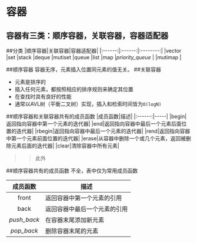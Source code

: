 容器
====
容器有三类：顺序容器，关联容器，容器适配器
----
##分类
|顺序容器|关联容器|容器适配器|
|:------:|:------:|:--------:|
|vector  |set     |stack
|deque   |mutiset |queue
|list    |map     |_priority_queue_
|        |mutimap |

##顺序容器
容器无序，元素插入位置同元素的值无关。
##关联容器
* 元素是排序的
* 插入任何元素，都按照相应的排序规则来确定其位置
* 在查找时具有良好的性能
* 通常以AVL树（平衡二叉树）实现，插入和检索时间皆为`O(logN)`

##顺序容器和关联容器共有的成员函数
|成员函数|描述|
|:------:|-----|
|begin|返回指向容器中第一个元素的迭代器|
|end|返回指向容器中最后一个元素后面位置的迭代器|
|rbegin|返回指向容器中最后一个元素的迭代器|
|rend|返回指向容器中第一个元素前面位置的迭代器|
|erase|从容器中删除一个或几个元素，返回被删除元素后面的迭代器|
|clear|清除容器中所有元素|
>>此外

##顺序容器共有的成员函数
不全，表中仅为常用成员函数

|成员函数|描述|
|:------:|-----|
|front|返回容器中第一个元素的引用|
|back|返回容器中最后一个元素的引用|
|_push_back_|在容器末尾添加新元素|
|_pop_back_|删除容器末尾的元素|



